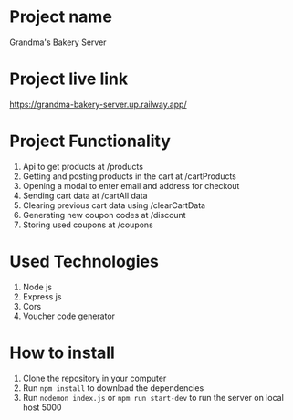# Project name
Grandma's Bakery Server

# Project live link
https://grandma-bakery-server.up.railway.app/

# Project Functionality
1. Api to get products at /products
2. Getting and posting products in the cart at /cartProducts
3. Opening a modal to enter email and address for checkout
4. Sending cart data at /cartAll data
5. Clearing previous cart data using /clearCartData
6. Generating new coupon codes at /discount
7. Storing used coupons at /coupons

# Used Technologies
1. Node js
2. Express js
3. Cors
4. Voucher code generator

# How to install
1. Clone the repository in your computer
2. Run `npm install` to download the dependencies
3. Run `nodemon index.js` or `npm run start-dev` to run the server on local host 5000